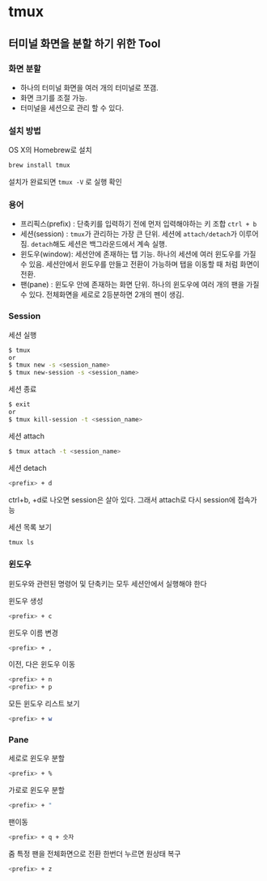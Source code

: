 # tmux
## 터미널 화면을 분할 하기 위한 Tool
### 화면 분할
* 하나의 터미널 화면을 여러 개의 터미널로 쪼갬.
* 화면 크기를 조절 가능.
* 터미널을 세션으로 관리 할 수 있다.

### 설치 방법
OS X의 Homebrew로 설치
```bash
brew install tmux
```
설치가 완료되면 `tmux -V` 로 실행 확인

### 용어
* 프리픽스(prefix)  : 단축키를 입력하기 전에 먼저 입력해야하는 키 조합 `ctrl + b`
* 세션(session) : `tmux`가 관리하는 가장 큰 단위. 세션에 `attach/detach`가 이루어짐. `detach`해도 세션은 백그라운드에서 계속 실행.
* 윈도우(window): 세션안에 존재하는 탭 기능. 하나의 세션에 여러 윈도우를 가질 수 있음. 세션안에서 윈도우를 만들고 전환이 가능하며 탭을 이동할 때 처럼 화면이 전환.
* 팬(pane) : 윈도우 안에 존재하는 화면 단위. 하나의 윈도우에 여러 개의 팬을 가질수 있다. 전체화면을 세로로 2등분하면 2개의 펜이 생김.

### Session
세션 실행
```bash
$ tmux
or
$ tmux new -s <session_name>
$ tmux new-session -s <session_name>
```

세션 종료
```bash
$ exit
or
$ tmux kill-session -t <session_name>
```

세션 attach
```bash
$ tmux attach -t <session_name>
```

세션 detach
```bash
<prefix> + d
```
ctrl+b, +d로 나오면 session은 살아 있다. 그래서 attach로 다시 session에 접속가능

세션 목록 보기
```bash
tmux ls
```

### 윈도우
윈도우와 관련된 명령어 및 단축키는 모두 세션안에서 실행해야 한다

윈도우 생성
```bash
<prefix> + c
```

윈도우 이름 변경
```bash
<prefix> + ,
```

이전, 다은 윈도우 이동
```bash
<prefix> + n
<prefix> + p
```

모든 윈도우 리스트 보기
```bash
<prefix> + w
```

### Pane
세로로 윈도우 분할
```bash
<prefix> + %
```

가로로 윈도우 분할
```bash
<prefix> + "
```

팬이동
```bash
<prefix> + q + 숫자
```

줌
특정 팬을 전체화면으로 전환
한번더 누르면 원상태 복구
```bash
<prefix> + z
```
